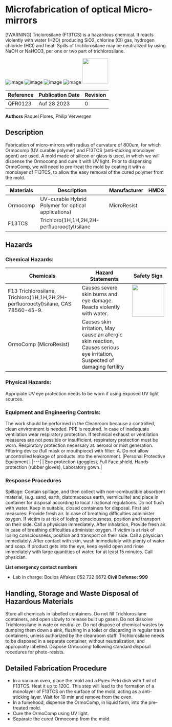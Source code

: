 # Microfabrication of optical Micro-mirrors

[!WARNING]
Triclorosilane (F13TCS) is a hazardous chemical. It reacts violently with water (H2O) producing SiO2, chlorine (Cl) gas, hydrogen chloride (HCl) and heat. Spills of trichlorosilane may be neutralized by using NaOH or NaHCO3, per one or two part of trichlorosilane.

![image](https://github.com/tii-qfoundry/SOP/assets/14344419/aabde309-ce50-4a38-96ea-d14960f12dff) ![image](https://github.com/tii-qfoundry/SOP/assets/14344419/5d1ecf5b-9614-4297-beb7-cc6cf63310fb)
![image](https://github.com/tii-qfoundry/SOP/assets/14344419/f06a5444-b751-4e2e-8c37-4f0f6753b0d6) ![image](https://github.com/tii-qfoundry/SOP/assets/14344419/b2310d8b-cfdb-4b34-bbc3-2c6f5ce9bcf7)
<img src ="https://github.com/tii-qfoundry/SOP/assets/14344419/7e58103a-1248-4cff-a929-7379130e0fb7" width=80>

| Reference | Publication Date | Revision |
|----|----|----|
|QFR0123 | Auf 28 2023 | 0 |


**Authors**
Raquel Flores,
Philip Verwergen

##   Description
Fabrication of micro-mirrors with radius of curvature of 800um, for which Ormocomp (UV curable polymer) and 
F13TCS (anti-sticking monolayer agent) are used. A mold made of silicon or glass is used, in which we will 
dispense the Ormocomp and cure it with UV light. Prior to dispensing OrmoComp, we will need to pre-treat the 
mold by coating it with a monolayer of F13TCS, to allow the easy removal of the cured polymer from the mold. 

|Materials| Description | Manufacturer | HMDS|
|---|---|---|---|
|Ormocomp | UV-curable Hybrid Polymer for optical applications)| MicroResist | |
|F13TCS| Trichloro(1H,1H,2H,2H-perfluorooctyl)silane | | |

##   Hazards
### Chemical Hazards:
|Chemicals|**Hazard Statements**|Safety Sign|
|---|---|---|
| F13 Trichlorosilane, Trichloro(1H,1H,2H,2H-perfluorooctyl)silane, CAS 78560-45-9. | Causes severe skin burns and eye damage. Reacts violently with water. | <img src="https://github.com/tii-qfoundry/SOP/assets/14344419/59c6472e-11ec-4888-907a-a8a18f57b702" width=100> 
| OrmoComp (MicroResist) | Causes skin irritation, May cause an allergic skin reaction, Causes serious eye irritation, Suspected of damaging fertility | |

### Physical Hazards:
Appripiate UV eye protection needs to be worn if using exposed UV light sources.
### Equipment and Engineering Controls:
The work should be performed in the Cleanroom because a controlled, clean environment is needed. PPE is required. In case of inadequate ventilation wear respiratory protection. 
If technical exhaust or ventilation measures are not possible or insufficient, respiratory protection must be worn. Respiratory protection necessary at: aerosol or
mist generation. Filtering device (full mask or mouthpiece) with filter: A. Do not allow uncontrolled leakage of products into the environment.
|Personal Protective Equipment |
|---|
| Eye protection (goggles), Full Face shield, Hands protection (rubber gloves), Laboratory gown.|

### Response Procedures
Spillage: Contain spillage, and then collect with non-combustible absorbent material, (e.g. sand,
earth, diatomaceous earth, vermiculite) and place in container for disposal according to local /
national regulations. Do not flush with water. Keep in suitable, closed containers for disposal.
First aid measures: Provide fresh air. In case of breathing difficulties administer oxygen. If victim is at
risk of losing consciousness, position and transport on their side. Call a physician immediately. After
inhalation, Provide fresh air. In case of breathing difficulties administer oxygen. If victim is at risk of
losing consciousness, position and transport on their side. Call a physician immediately. After contact
with skin, wash immediately with plenty of water and soap. If product gets into the eye, keep eyelid
open and rinse immediately with large quantities of water, for at least 15 minutes. Call physician.

**List emergency contact numbers**
- Lab in charge: Boulos Alfakes 052 722 6672
**Civil Defense: 999**

## Handling, Storage and Waste Disposal of Hazardous Materials
Store all chemicals in labelled containers. Do not fill Trichlorosilane containers, and open slowly to release built up gases. Do not dissolve Trichlorosilane in wate or neutralize.
Do not dispose of chemical wastes by dumping them down a sink, flushing in a toilet or discarding in regular trash containers, unless authorized by the cleanroom staff. 
Trichlorosilane needs to be disposed in a separate container, without neutralization, and appropiatly labelled.
Dispose Ormocomp following standard disposal rocedures for photo-resists.

## Detailed Fabrication Procedure
- In a vaccum oven, place the mold and a Pyrex Petri dish with 1 ml of F13TCS. Heat it up to
120C. This step will lead to the formation of a monolayer of F13TCS on the surface of the mold,
acting as a anti-sticking layer. Wait for 10 min and remove from the oven.
- In a fumehood, dispense the OrmoComp, in liquid form, into the pre-treated mold.
- Cure the OrmoComp using UV light.
- Separate the cured Ormocomp from the mold. 

